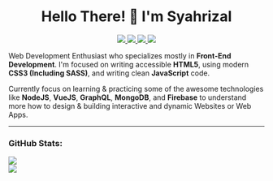 <h1 align="center">
  Hello There! 👋 I'm Syahrizal
</h1>

<p align="center">
  <a href="https://twitter.com/syahrizaldev">
    <img src="https://img.shields.io/badge/Twitter-1da1f2?style=for-the-badge&logo=twitter&logoColor=white">
  </a>
  <a href="https://instagram.com/syahrizaldev">
    <img src="https://img.shields.io/badge/Instagram-e4405f?style=for-the-badge&logo=instagram&logoColor=white">        
  </a>
  <a href="https://www.linkedin.com/in/syahrizaldev">
    <img src="https://img.shields.io/badge/LinkedIn-0077b5?style=for-the-badge&logo=linkedin&logoColor=white">
  </a>
  <a href="https://codepen.io/syahrizaldev">
    <img src="https://img.shields.io/badge/CodePen-000000?style=for-the-badge&logo=codepen&logoColor=white">
  </a>
</p>

Web Development Enthusiast who specializes mostly in **Front-End Development**. I'm focused on writing accessible **HTML5**, using modern **CSS3 (Including SASS)**, and writing clean **JavaScript** code.

Currently focus on learning & practicing some of the awesome technologies like **NodeJS**, **VueJS**, **GraphQL**, **MongoDB**, and **Firebase** to understand more how to design & building interactive and dynamic Websites or Web Apps.

---

### GitHub Stats:

<div>
  <a href="https://github.com/syahrizaldev">
    <img src="https://github-readme-stats.vercel.app/api?username=syahrizaldev&text_color=4189ff&hide_border=true&show_icons=true&theme=dark" >
  </a>
  <br>
  <a href="https://github.com/syahrizaldev">
    <img src="https://github-readme-stats.vercel.app/api/top-langs/?username=syahrizaldev&langs_count=7&layout=compact&hide_border=true&card_width=445&theme=dark">
  </a>
</div>
